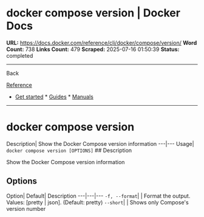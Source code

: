 # docker compose version | Docker Docs

**URL:** https://docs.docker.com/reference/cli/docker/compose/version/
**Word Count:** 738
**Links Count:** 479
**Scraped:** 2025-07-16 01:50:39
**Status:** completed

---

Back

[Reference](https://docs.docker.com/reference/)

  * [Get started](https://docs.docker.com/get-started/)   * [Guides](https://docs.docker.com/guides/)   * [Manuals](https://docs.docker.com/manuals/)

* * *

# docker compose version

Description| Show the Docker Compose version information   ---|---   Usage| `docker compose version [OPTIONS]`      ## Description

Show the Docker Compose version information

## Options

Option| Default| Description   ---|---|---   `-f, --format`| | Format the output. Values: \[pretty | json\]. \(Default: pretty\)   `--short`| | Shows only Compose's version number